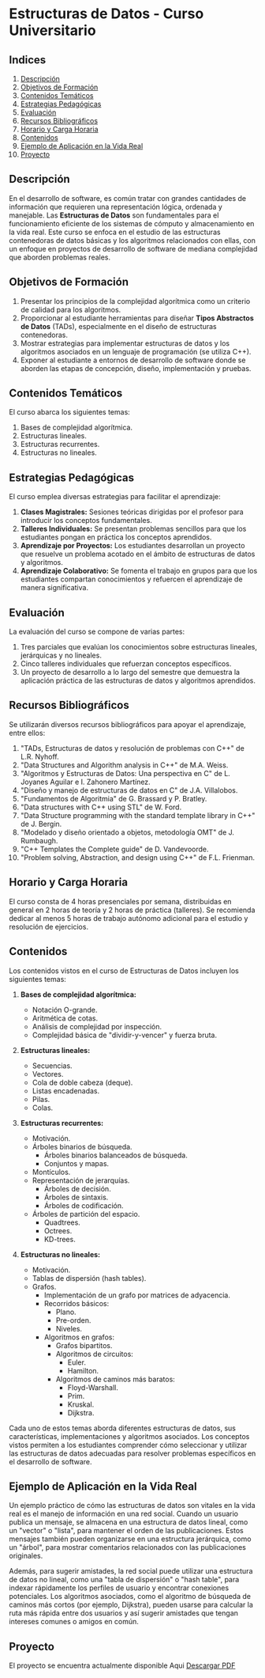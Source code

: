 # Estructuras de Datos - Curso Universitario

## Indices

1. [Descripción](#descripción)
2. [Objetivos de Formación](#objetivos-de-formación)
3. [Contenidos Temáticos](#contenidos-temáticos)
4. [Estrategias Pedagógicas](#estrategias-pedagógicas)
5. [Evaluación](#evaluación)
6. [Recursos Bibliográficos](#recursos-bibliográficos)
7. [Horario y Carga Horaria](#horario-y-carga-horaria)
8. [Contenidos](#contenidos)
9. [Ejemplo de Aplicación en la Vida Real](#ejemplo-de-aplicación-en-la-vida-real)
10. [Proyecto](#proyecto)
## Descripción

En el desarrollo de software, es común tratar con grandes cantidades de información que requieren una representación lógica, ordenada y manejable. Las **Estructuras de Datos** son fundamentales para el funcionamiento eficiente de los sistemas de cómputo y almacenamiento en la vida real. Este curso se enfoca en el estudio de las estructuras contenedoras de datos básicas y los algoritmos relacionados con ellas, con un enfoque en proyectos de desarrollo de software de mediana complejidad que aborden problemas reales.

## Objetivos de Formación

1. Presentar los principios de la complejidad algorítmica como un criterio de calidad para los algoritmos.
2. Proporcionar al estudiante herramientas para diseñar **Tipos Abstractos de Datos** (TADs), especialmente en el diseño de estructuras contenedoras.
3. Mostrar estrategias para implementar estructuras de datos y los algoritmos asociados en un lenguaje de programación (se utiliza C++).
4. Exponer al estudiante a entornos de desarrollo de software donde se aborden las etapas de concepción, diseño, implementación y pruebas.

## Contenidos Temáticos

El curso abarca los siguientes temas:

1. Bases de complejidad algorítmica.
2. Estructuras lineales.
3. Estructuras recurrentes.
4. Estructuras no lineales.

## Estrategias Pedagógicas

El curso emplea diversas estrategias para facilitar el aprendizaje:

1. **Clases Magistrales:** Sesiones teóricas dirigidas por el profesor para introducir los conceptos fundamentales.
2. **Talleres Individuales:** Se presentan problemas sencillos para que los estudiantes pongan en práctica los conceptos aprendidos.
3. **Aprendizaje por Proyectos:** Los estudiantes desarrollan un proyecto que resuelve un problema acotado en el ámbito de estructuras de datos y algoritmos.
4. **Aprendizaje Colaborativo:** Se fomenta el trabajo en grupos para que los estudiantes compartan conocimientos y refuercen el aprendizaje de manera significativa.

## Evaluación

La evaluación del curso se compone de varias partes:

1. Tres parciales que evalúan los conocimientos sobre estructuras lineales, jerárquicas y no lineales.
2. Cinco talleres individuales que refuerzan conceptos específicos.
3. Un proyecto de desarrollo a lo largo del semestre que demuestra la aplicación práctica de las estructuras de datos y algoritmos aprendidos.

## Recursos Bibliográficos

Se utilizarán diversos recursos bibliográficos para apoyar el aprendizaje, entre ellos:

1. "TADs, Estructuras de datos y resolución de problemas con C++" de L.R. Nyhoff.
2. "Data Structures and Algorithm analysis in C++" de M.A. Weiss.
3. "Algoritmos y Estructuras de Datos: Una perspectiva en C" de L. Joyanes Aguilar e I. Zahonero Martínez.
4. "Diseño y manejo de estructuras de datos en C" de J.A. Villalobos.
5. "Fundamentos de Algoritmia" de G. Brassard y P. Bratley.
6. "Data structures with C++ using STL" de W. Ford.
7. "Data Structure programming with the standard template library in C++" de J. Bergin.
8. "Modelado y diseño orientado a objetos, metodología OMT" de J. Rumbaugh.
9. "C++ Templates the Complete guide" de D. Vandevoorde.
10. "Problem solving, Abstraction, and design using C++" de F.L. Frienman.

## Horario y Carga Horaria

El curso consta de 4 horas presenciales por semana, distribuidas en general en 2 horas de teoría y 2 horas de práctica (talleres). Se recomienda dedicar al menos 5 horas de trabajo autónomo adicional para el estudio y resolución de ejercicios.

## Contenidos

Los contenidos vistos en el curso de Estructuras de Datos incluyen los siguientes temas:

1. **Bases de complejidad algorítmica:**
   - Notación O-grande.
   - Aritmética de cotas.
   - Análisis de complejidad por inspección.
   - Complejidad básica de "dividir-y-vencer" y fuerza bruta.

2. **Estructuras lineales:**
   - Secuencias.
   - Vectores.
   - Cola de doble cabeza (deque).
   - Listas encadenadas.
   - Pilas.
   - Colas.

3. **Estructuras recurrentes:**
   - Motivación.
   - Árboles binarios de búsqueda.
     - Árboles binarios balanceados de búsqueda.
     - Conjuntos y mapas.
   - Montículos.
   - Representación de jerarquías.
     - Árboles de decisión.
     - Árboles de sintaxis.
     - Árboles de codificación.
   - Árboles de partición del espacio.
     - Quadtrees.
     - Octrees.
     - KD-trees.

4. **Estructuras no lineales:**
   - Motivación.
   - Tablas de dispersión (hash tables).
   - Grafos.
     - Implementación de un grafo por matrices de adyacencia.
     - Recorridos básicos:
       - Plano.
       - Pre-orden.
       - Niveles.
     - Algoritmos en grafos:
       - Grafos bipartitos.
       - Algoritmos de circuitos:
         - Euler.
         - Hamilton.
       - Algoritmos de caminos más baratos:
         - Floyd-Warshall.
         - Prim.
         - Kruskal.
         - Dijkstra.

Cada uno de estos temas aborda diferentes estructuras de datos, sus características, implementaciones y algoritmos asociados. Los conceptos vistos permiten a los estudiantes comprender cómo seleccionar y utilizar las estructuras de datos adecuadas para resolver problemas específicos en el desarrollo de software.

## Ejemplo de Aplicación en la Vida Real

Un ejemplo práctico de cómo las estructuras de datos son vitales en la vida real es el manejo de información en una red social. Cuando un usuario publica un mensaje, se almacena en una estructura de datos lineal, como un "vector" o "lista", para mantener el orden de las publicaciones. Estos mensajes también pueden organizarse en una estructura jerárquica, como un "árbol", para mostrar comentarios relacionados con las publicaciones originales.

Además, para sugerir amistades, la red social puede utilizar una estructura de datos no lineal, como una "tabla de dispersión" o "hash table", para indexar rápidamente los perfiles de usuario y encontrar conexiones potenciales. Los algoritmos asociados, como el algoritmo de búsqueda de caminos más cortos (por ejemplo, Dijkstra), pueden usarse para calcular la ruta más rápida entre dos usuarios y así sugerir amistades que tengan intereses comunes o amigos en común.

## Proyecto
El proyecto se encuentra actualmente disponible Aqui [Descargar PDF](enunciado%202023-30.pdf)

